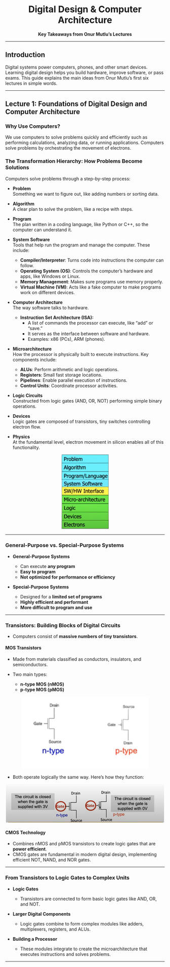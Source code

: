 <div align="center">
  <h1>Digital Design & Computer Architecture</h1>
</div>
<p align="center">
  <strong>Key Takeaways from Onur Mutlu’s Lectures</strong>
</p>

---

## Introduction  
Digital systems power computers, phones, and other smart devices. Learning digital design helps you build hardware, improve software, or pass exams. This guide explains the main ideas from Onur Mutlu’s first six lectures in simple words.

---

## Lecture 1: Foundations of Digital Design and Computer Architecture  

### Why Use Computers?  
We use computers to solve problems quickly and efficiently such as performing calculations, analyzing data, or running applications. Computers solve problems by orchestrating the movement of electrons.

### The Transformation Hierarchy: How Problems Become Solutions  
Computers solve problems through a step-by-step process:  

- **Problem**  
  Something we want to figure out, like adding numbers or sorting data.

- **Algorithm**  
  A clear plan to solve the problem, like a recipe with steps.

- **Program**  
  The plan written in a coding language, like Python or C++, so the computer can understand it.

- **System Software**  
  Tools that help run the program and manage the computer. These include:

  - **Compiler/Interpreter**: Turns code into instructions the computer can follow.  
  - **Operating System (OS)**: Controls the computer’s hardware and apps, like Windows or Linux.  
  - **Memory Management**: Makes sure programs use memory properly.  
  - **Virtual Machine (VM)**: Acts like a fake computer to make programs work on different devices.

- **Computer Architecture**  
  The way software talks to hardware.

  - **Instruction Set Architecture (ISA):**  
    - A list of commands the processor can execute, like “add” or “save.”  
    - It serves as the interface between software and hardware.  
    - Examples: x86 (PCs), ARM (phones).

- **Microarchitecture**  
  How the processor is physically built to execute instructions. Key components include:

  - **ALUs**: Perform arithmetic and logic operations.  
  - **Registers**: Small fast storage locations.  
  - **Pipelines**: Enable parallel execution of instructions.  
  - **Control Units**: Coordinate processor activities.

- **Logic Circuits**  
  Constructed from logic gates (AND, OR, NOT) performing simple binary operations.

- **Devices**  
  Logic gates are composed of transistors, tiny switches controlling electron flow.

- **Physics**  
  At the fundamental level, electron movement in silicon enables all of this functionality.

<p align="center">
  <img src="https://raw.githubusercontent.com/rmknae/Meds_repo/main/Digital%20Design%20Onur's%20lectures/pngs/Capture.PNG" alt="Transformation Hierarchy" width="150">
</p>

---

### General-Purpose vs. Special-Purpose Systems  

- **General-Purpose Systems**  
  - Can execute **any program**  
  - **Easy to program**  
  - **Not optimized for performance or efficiency**

- **Special-Purpose Systems**  
  - Designed for a **limited set of programs**  
  - **Highly efficient and performant**  
  - **More difficult to program and use**

---

### Transistors: Building Blocks of Digital Circuits  

- Computers consist of **massive numbers of tiny transistors**.

#### MOS Transistors  
- Made from materials classified as conductors, insulators, and semiconductors.  
- Two main types:

  - **n-type MOS (nMOS)**  
  - **p-type MOS (pMOS)**

<p align="center">
  <img src="https://github.com/rmknae/Meds_repo/blob/main/Digital%20Design%20Onur's%20lectures/pngs/2.PNG?raw=true" width="400" alt="nMOS and pMOS Transistors">
</p>

- Both operate logically the same way. Here’s how they function:

<p align="center">
  <img src="https://github.com/rmknae/Meds_repo/blob/main/Digital%20Design%20Onur's%20lectures/pngs/3.png?raw=true" width="500" alt="nMOS and pMOS working logic">
</p>

#### CMOS Technology  
- Combines nMOS and pMOS transistors to create logic gates that are **power efficient**.  
- CMOS gates are fundamental in modern digital design, implementing efficient NOT, NAND, and NOR gates.

---

### From Transistors to Logic Gates to Complex Units  

- **Logic Gates**  
  - Transistors are connected to form basic logic gates like AND, OR, and NOT.

- **Larger Digital Components**  
  - Logic gates combine to form complex modules like adders, multiplexers, registers, and ALUs.

- **Building a Processor**  
  - These modules integrate to create the microarchitecture that executes instructions and solves problems.

---

